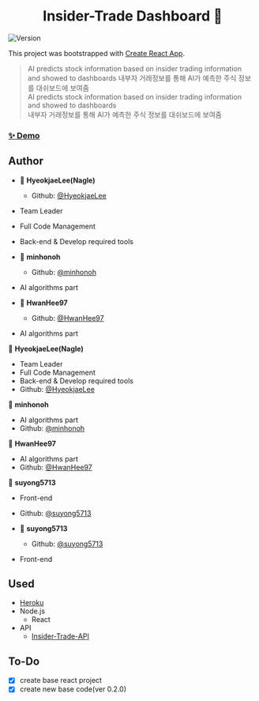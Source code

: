 <h1 align="center">Insider-Trade Dashboard 👋</h1>
<p>
  <img alt="Version" src="https://img.shields.io/badge/version-0.3.1-blue.svg?cacheSeconds=2592000" />
</p>

This project was bootstrapped with [Create React App](https://github.com/facebook/create-react-app).

> AI predicts stock information based on insider trading information<br>
> and showed to dashboards
> 내부자 거래정보를 통해 AI가 예측한 주식 정보를 대쉬보드에 보여줌<br>
> AI predicts stock information based on insider trading information<br>
> and showed to dashboards<br>
> 내부자 거래정보를 통해 AI가 예측한 주식 정보를 대쉬보드에 보여줌<br>

### [✨ Demo](https://hyeokjaelee.github.io/insider-trade-dashboard)

## Author

- 👤 **HyeokjaeLee(Nagle)**
  - Github: [@HyeokjaeLee](https://github.com/HyeokjaeLee)
- Team Leader
- Full Code Management
- Back-end & Develop required tools

- 👤 **minhonoh**
  - Github: [@minhonoh](https://github.com/minhonoh)
- AI algorithms part

- 👤 **HwanHee97**
  - Github: [@HwanHee97](https://github.com/HwanHee97)
- AI algorithms part

👤 **HyeokjaeLee(Nagle)**

- Team Leader
- Full Code Management
- Back-end & Develop required tools
- Github: [@HyeokjaeLee](https://github.com/HyeokjaeLee)

👤 **minhonoh**

- AI algorithms part
- Github: [@minhonoh](https://github.com/minhonoh)

👤 **HwanHee97**

- AI algorithms part
- Github: [@HwanHee97](https://github.com/HwanHee97)

👤 **suyong5713**

- Front-end
- Github: [@suyong5713](https://github.com/suyong5713)

- 👤 **suyong5713**
  - Github: [@suyong5713](https://github.com/suyong5713)
- Front-end

## Used

- [Heroku](https://www.heroku.com)
- Node.js
  - React
- API
  - [Insider-Trade-API](https://toy-projects-api.herokuapp.com/insidertrade/list)

## To-Do

- [x] create base react project<br>
- [x] create new base code(ver 0.2.0)<br>
